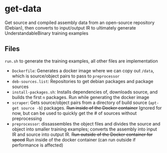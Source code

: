 # get-data

Get source and compiled assembly data from an open-source repository (Debian), then converts to input/output IR to ultimately generate UnderstandableBinary training examples

## Files

`run.sh` to generate the training examples, all other files are implementation

- `Dockerfile`: Generates a docker image where we can copy out `/data`, which is source/object pairs to pass to `preprocessor`
- `deb-sources.list`: Repositories to get debian packages and package sources
- `install-packages.sh`: Installs dependencies of, downloads source, and builds the first `n` packages. Run while generating the docker image
- `scraper`: Gets source/object pairs from a directory of build source (`apt-get source -b`) packages. ~~Run inside of the Docker container~~ Ignored for now, but can be used to quickly get the # of sources without preprocessing
- `preprocessor`: dissassembles the object files and divides the source and object into smaller training examples; converts the assembly into input IR and source into output IR. ~~Run outside of the Docker container for speed~~ Run inside of the docker container (can run outside if performance is affected)